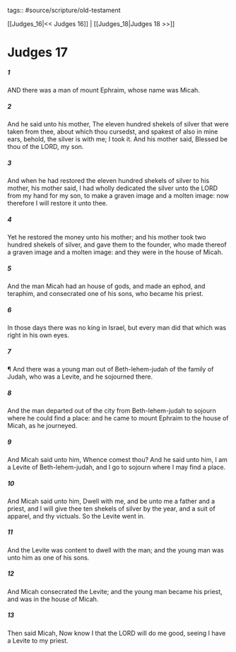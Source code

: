 tags:: #source/scripture/old-testament

[[Judges_16|<< Judges 16]] | [[Judges_18|Judges 18 >>]]

# Judges 17

##### 1

AND there was a man of mount Ephraim, whose name was Micah.

##### 2

And he said unto his mother, The eleven hundred shekels of silver that were taken from thee, about which thou cursedst, and spakest of also in mine ears, behold, the silver is with me; I took it. And his mother said, Blessed be thou of the LORD, my son.

##### 3

And when he had restored the eleven hundred shekels of silver to his mother, his mother said, I had wholly dedicated the silver unto the LORD from my hand for my son, to make a graven image and a molten image: now therefore I will restore it unto thee.

##### 4

Yet he restored the money unto his mother; and his mother took two hundred shekels of silver, and gave them to the founder, who made thereof a graven image and a molten image: and they were in the house of Micah.

##### 5

And the man Micah had an house of gods, and made an ephod, and teraphim, and consecrated one of his sons, who became his priest.

##### 6

In those days there was no king in Israel, but every man did that which was right in his own eyes.

##### 7

¶ And there was a young man out of Beth-lehem-judah of the family of Judah, who was a Levite, and he sojourned there.

##### 8

And the man departed out of the city from Beth-lehem-judah to sojourn where he could find a place: and he came to mount Ephraim to the house of Micah, as he journeyed.

##### 9

And Micah said unto him, Whence comest thou? And he said unto him, I am a Levite of Beth-lehem-judah, and I go to sojourn where I may find a place.

##### 10

And Micah said unto him, Dwell with me, and be unto me a father and a priest, and I will give thee ten shekels of silver by the year, and a suit of apparel, and thy victuals. So the Levite went in.

##### 11

And the Levite was content to dwell with the man; and the young man was unto him as one of his sons.

##### 12

And Micah consecrated the Levite; and the young man became his priest, and was in the house of Micah.

##### 13

Then said Micah, Now know I that the LORD will do me good, seeing I have a Levite to my priest.
